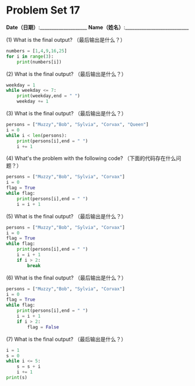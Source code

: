 # Problem Set 17
**Date（日期）**:____________________   **Name（姓名）**:___________________________

(1) What is the final output?  （最后输出是什么？）

```python
numbers = [1,4,9,16,25]
for i in range(3):
    print(numbers[i])
```

(2) What is the final output?  （最后输出是什么？）

```python
weekday = 1
while weekday <= 7:
    print(weekday,end = " ")
    weekday += 1
```

(3) What is the final output?  （最后输出是什么？）
```python
persons = ["Muzzy","Bob", "Sylvia", "Corvax", "Queen"]
i = 0
while i < len(persons):
    print(persons[i],end = " ")
    i += 1
```

(4) What's the problem with the following code?  （下面的代码存在什么问题？）
```python
persons = ["Muzzy","Bob", "Sylvia", "Corvax"]
i = 0
flag = True
while flag:
    print(persons[i],end = " ")
    i = i + 1
```

(5) What is the final output?  （最后输出是什么？）
```python
persons = ["Muzzy","Bob", "Sylvia", "Corvax"]
i = 0
flag = True
while flag:
    print(persons[i],end = " ")
    i = i + 1
    if i > 2:
        break
```

(6) What is the final output?  （最后输出是什么？）
```python
persons = ["Muzzy","Bob", "Sylvia", "Corvax"]
i = 0
flag = True
while flag:
    print(persons[i],end = " ")
    i = i + 1
    if i > 2:
        flag = False
```

(7) What is the final output?  （最后输出是什么？）
```python
i = 1
s = 0
while i <= 5:
    s = s + i
    i += 1
print(s)
```


